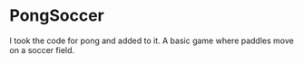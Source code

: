 # PongSoccer
I took the code for pong and added to it. A basic game where paddles move on a soccer field.
